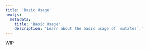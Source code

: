 ```yaml
---
title: 'Basic Usage'
nextjs:
  metadata:
    title: 'Basic Usage'
    description: 'Learn about the basic usage of `mutates`.'
---
```


WIP
